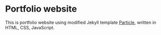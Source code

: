 # Portfolio website

This is portfolio website using modified Jekyll template [Particle](https://github.com/nrandecker/particle.git), written in HTML, CSS, JavaScript.
